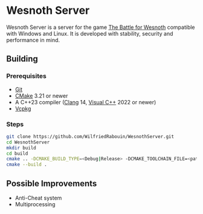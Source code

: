 # Wesnoth Server

Wesnoth Server is a server for the game [The Battle for Wesnoth](https://www.wesnoth.org/) compatible with Windows and Linux. It is developed with stability, security and performance in mind.

## Building

### Prerequisites

- [Git](https://git-scm.com/)
- [CMake](https://cmake.org/) 3.21 or newer
- A C++23 compiler ([Clang](https://clang.llvm.org/) 14, [Visual C++](https://visualstudio.microsoft.com) 2022 or newer)
- [Vcpkg](https://vcpkg.io/)

### Steps

```bash
git clone https://github.com/WilfriedRabouin/WesnothServer.git
cd WesnothServer
mkdir build
cd build
cmake .. -DCMAKE_BUILD_TYPE=<Debug|Release> -DCMAKE_TOOLCHAIN_FILE=<path to vcpkg>/scripts/buildsystems/vcpkg.cmake 
cmake --build .
```

## Possible Improvements

- Anti-Cheat system
- Multiprocessing
